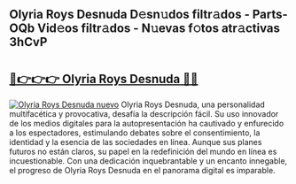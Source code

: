 ## Olyria Roys Desnuda D𝚎sn𝚞dos filtr𝚊dos - Parts-OQb Vid𝚎os filtr𝚊dos - N𝚞evas f𝚘tos atr𝚊ctivas 3hCvP

# <h2><a href="http://mb9eiu.tromn.icu/?c=Olyria+Roys+Desnuda">🔗👉👉👉 Olyria Roys Desnuda 🔗🔗</a></h2>

[![Olyria Roys Desnuda nuevo](https://i.imgur.com/pEAQMta.gif)](http://mb9eiu.tromn.icu/?c=Olyria+Roys+Desnuda)
Olyria Roys Desnuda, una personalidad multifacética y provocativa, desafía la descripción fácil. Su uso innovador de los medios digitales para la autopresentación ha cautivado y enfurecido a los espectadores, estimulando debates sobre el consentimiento, la identidad y la esencia de las sociedades en línea. Aunque sus planes futuros no están claros, su papel en la redefinición del mundo en línea es incuestionable. Con una dedicación inquebrantable y un encanto innegable, el progreso de Olyria Roys Desnuda en el panorama digital es imparable.
